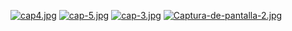 [![cap4.jpg](https://i.postimg.cc/50xKrnKy/cap4.jpg)](https://postimg.cc/7CWNGMkr)
[![cap-5.jpg](https://i.postimg.cc/pddqYpm5/cap-5.jpg)](https://postimg.cc/w1SX9xc9)
[![cap-3.jpg](https://i.postimg.cc/BQs5BXyZ/cap-3.jpg)](https://postimg.cc/LhCZH62G)
[![Captura-de-pantalla-2.jpg](https://i.postimg.cc/65YZVznz/Captura-de-pantalla-2.jpg)](https://postimg.cc/Tp5hfVkW)

